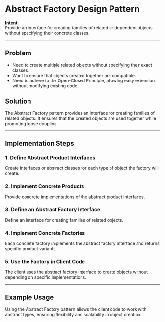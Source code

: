 # Abstract Factory Design Pattern

**Intent**:  
Provide an interface for creating families of related or dependent objects without specifying their concrete classes.

---

## Problem
- Need to create multiple related objects without specifying their exact classes.
- Want to ensure that objects created together are compatible.
- Need to adhere to the Open-Closed Principle, allowing easy extension without modifying existing code.

## Solution
The Abstract Factory pattern provides an interface for creating families of related objects. It ensures that the created objects are used together while promoting loose coupling.

---

## Implementation Steps

### 1. Define Abstract Product Interfaces
Create interfaces or abstract classes for each type of object the factory will create.

### 2. Implement Concrete Products
Provide concrete implementations of the abstract product interfaces.

### 3. Define an Abstract Factory Interface
Define an interface for creating families of related objects.

### 4. Implement Concrete Factories
Each concrete factory implements the abstract factory interface and returns specific product variants.

### 5. Use the Factory in Client Code
The client uses the abstract factory interface to create objects without depending on specific implementations.

---

## Example Usage
Using the Abstract Factory pattern allows the client code to work with abstract types, ensuring flexibility and scalability in object creation.

